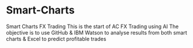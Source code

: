 # Smart-Charts
Smart Charts FX Trading
This is the start of AC FX Trading using AI
The objective is to use GitHub & IBM Watson to analyse results from both smart charts & Excel to predict profitable trades
